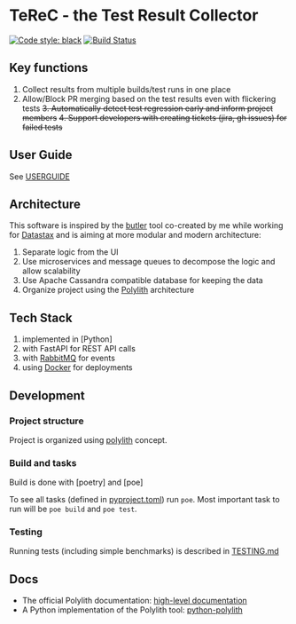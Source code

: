# TeReC - the Test Result Collector

[![Code style: black](https://img.shields.io/badge/code%20style-black-000000.svg)](https://github.com/psf/black)
[![Build Status](https://github.com/tlasica/terec/actions/workflows/test.yml/badge.svg)](https://github.com/tlasica/terec/actions/workflows/test.yml)

## Key functions

1. Collect results from multiple builds/test runs in one place
2. Allow/Block PR merging based on the test results even with flickering tests
~~3. Automatically detect test regression early and inform project members~~
~~4. Support developers with creating tickets (jira, gh issues) for failed tests~~

## User Guide

See [USERGUIDE](./USER_GUIDE.md)

## Architecture

This software is inspired by the [butler]() tool co-created by me while working for [Datastax]()
and is aiming at more modular and modern architecture:

1. Separate logic from the UI
2. Use microservices and message queues to decompose the logic and allow scalability
3. Use Apache Cassandra compatible database for keeping the data
4. Organize project using the [Polylith](https://polylith.gitbook.io/polylith) architecture

## Tech Stack

1. implemented in [Python]
2. with FastAPI for REST API calls
3. with [RabbitMQ]() for events
4. using [Docker]() for deployments

## Development

### Project structure

Project is organized using [polylith](https://polylith.gitbook.io/polylith) concept.

### Build and tasks

Build is done with [poetry] and [poe]

To see all tasks (defined in [pyproject.toml](./pyproject.toml)) run `poe`.
Most important task to run will be `poe build` and `poe test`.

### Testing

Running tests (including simple benchmarks) is described in [TESTING.md](./TESTING.md)

## Docs
* The official Polylith documentation: [high-level documentation](https://polylith.gitbook.io/polylith)
* A Python implementation of the Polylith tool: [python-polylith](https://github.com/DavidVujic/python-polylith)
